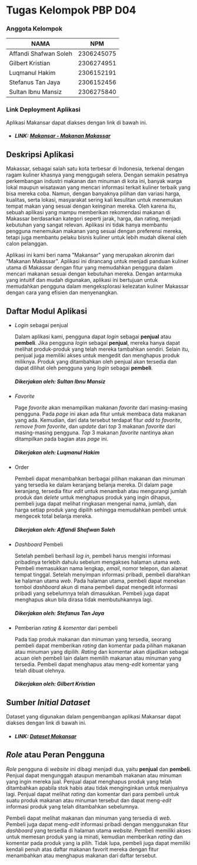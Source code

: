 # Tugas Kelompok PBP D04
### Anggota Kelompok

| NAMA                  | NPM           |
| ----------------------|---------------| 
| Affandi Shafwan Soleh | 2306245075    |
| Gilbert Kristian      | 2306274951    |
| Luqmanul Hakim        | 2306152191    |
| Stefanus Tan Jaya     | 2306152456    |
| Sultan Ibnu Mansiz    | 2306275840    |

### Link Deployment Aplikasi
Aplikasi Makansar dapat diakses dengan link di bawah ini.
* ##### LINK: [Makansar - Makanan Makassar](http://sultan-ibnu-makansar.pbp.cs.ui.ac.id/)

## Deskripsi Aplikasi
Makassar, sebagai salah satu kota terbesar di Indonesia, terkenal dengan ragam kuliner khasnya yang menggugah selera. Dengan semakin pesatnya perkembangan industri makanan dan minuman di kota ini, banyak warga lokal maupun wisatawan yang mencari informasi terkait kuliner terbaik yang bisa mereka coba. Namun, dengan banyaknya pilihan dan variasi harga, kualitas, serta lokasi, masyarakat sering kali kesulitan untuk menemukan tempat makan yang sesuai dengan keinginan mereka. Oleh karena itu, sebuah aplikasi yang mampu memberikan rekomendasi makanan di Makassar berdasarkan kategori seperti jarak, harga, dan rating, menjadi kebutuhan yang sangat relevan. Aplikasi ini tidak hanya membantu pengguna menemukan makanan yang sesuai dengan preferensi mereka, tetapi juga membantu pelaku bisnis kuliner untuk lebih mudah dikenal oleh calon pelanggan.

Aplikasi ini kami beri nama "Makansar" yang merupakan akronim dari "Makanan Makassar". Aplikasi ini dirancang untuk menjadi panduan kuliner utama di Makassar dengan fitur yang memudahkan pengguna dalam mencari makanan sesuai dengan kebutuhan mereka. Dengan antarmuka yang intuitif dan mudah digunakan, aplikasi ini bertujuan untuk memudahkan pengguna dalam mengeksplorasi kelezatan kuliner Makassar dengan cara yang efisien dan menyenangkan.

## Daftar Modul Aplikasi

* _Login_ sebagai penjual

    Dalam aplikasi kami, pengguna dapat _login_ sebagai **penjual** atau **pembeli**. Jika pengguna _login_ sebagai **penjual**, mereka hanya dapat melihat produk-produk yang telah mereka tambahkan sendiri. Selain itu, penjual juga memiliki akses untuk mengedit dan menghapus produk miliknya. Produk yang ditambahkan oleh penjual akan tersedia dan dapat dilihat oleh pengguna yang _login_ sebagai **pembeli**.

    ##### Dikerjakan oleh: Sultan Ibnu Mansiz 

* _Favorite_

    Page _favorite_ akan menampilkan makanan _favorite_ dari masing-masing pengguna. Pada _page_ ini akan ada fitur untuk membaca data makanan yang ada.  Kemudian, dari data tersebut terdapat fitur _add to favorite_, _remove from_ _favorite_, dan _update_ dari _top_ 3 makanan _favorite_ dari masing-masing pengguna. _Top_ 3 makanan _favorite_ nantinya akan ditampilkan pada bagian atas _page_ ini.

    ##### Dikerjakan oleh: Luqmanul Hakim

* Order

    Pembeli dapat menambahkan berbagai pilihan makanan dan minuman yang tersedia ke dalam keranjang belanja mereka. Di dalam page keranjang, tersedia fitur _edit_ untuk menambah atau mengurangi jumlah produk dan _delete_ untuk menghapus produk yang ingin dihapus, pembeli juga dapat melihat ringkasan mengenai nama, jumlah, dan harga setiap produk yang dipilih sehingga memudahkan pembeli untuk mengecek total belanja mereka.

    ##### Dikerjakan oleh: Affandi Shafwan Soleh

* _Dashboard_ Pembeli

    Setelah pembeli berhasil _log in_, pembeli harus mengisi informasi pribadinya terlebih dahulu sebelum mengakses halaman utama  _web_. Pembeli memasukkan nama lengkap, _email_, nomor telepon, dan alamat tempat tinggal. Setelah menyimpan informasi pribadi, pembeli diarahkan ke halaman utama _web_. Pada halaman utama, pembeli dapat menekan tombol _dashboard_ akun di mana pembeli dapat mengedit informasi pribadi yang sebelumnya telah dimasukkan. Pembeli juga dapat menghapus akun bila dirasa tidak membutuhkannya lagi.

    ##### Dikerjakan oleh: Stefanus Tan Jaya

* Pemberian _rating & komentar_ dari pembeli

    Pada tiap produk makanan dan minuman yang tersedia, seorang pembeli dapat memberikan _rating_ dan komentar pada pilihan makanan atau minuman yang dipilih. _Rating_ dan komentar akan dijadikan sebagai acuan oleh pembeli lain dalam memilih makanan atau minuman yang tersedia. Pembeli dapat menghapus atau meng-_edit_ komentar yang telah dibuat olehnya.

    ##### Dikerjakan oleh: Gilbert Kristian


## Sumber _Initial Dataset_
Dataset yang digunakan dalam pengembangan aplikasi Makansar dapat diakses dengan link di bawah ini.
* ##### LINK: [Dataset Makansar](https://docs.google.com/spreadsheets/d/15Phx5eEcQyXIlRXnik7vvG9ARDdfnjWsjejs8jLbDwg/edit?usp=sharing)

## _Role_ atau Peran Pengguna
_Role_ pengguna di _website_ ini dibagi menjadi dua, yaitu **penjual** dan **pembeli**. Penjual dapat mengunggah ataupun menambah makanan atau minuman yang ingin mereka jual. Penjual dapat menghapus produk yang telah ditambahkan apabila stok habis atau tidak menginginkan untuk menjualnya lagi. Penjual dapat melihat _rating_ dan komentar dari para pembeli untuk suatu produk makanan atau minuman tersebut dan dapat meng-_edit_ informasi produk yang telah ditambahkan sebelumnya.  

Pembeli dapat melihat makanan dan minuman yang tersedia di _web_. Pembeli juga dapat meng-_edit_ informasi pribadi dengan menggunakan fitur _dashboard_ yang tersedia di halaman utama _website_. Pembeli memiliki akses untuk memesan produk yang ia minati, kemudian memberikan _rating_ dan komentar pada produk yang ia pilih. Tidak lupa, pembeli juga dapat memiliki kendali penuh atas daftar makanan favorit mereka dengan fitur menambahkan atau menghapus makanan dari daftar tersebut.